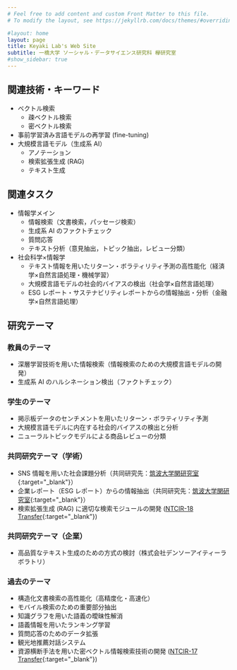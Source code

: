```yaml
---
# Feel free to add content and custom Front Matter to this file.
# To modify the layout, see https://jekyllrb.com/docs/themes/#overriding-theme-defaults

#layout: home
layout: page
title: Keyaki Lab's Web Site
subtitle: 一橋大学 ソーシャル・データサイエンス研究科 欅研究室
#show_sidebar: true
---
```

## 関連技術・キーワード
- ベクトル検索
	- 疎ベクトル検索
	- 密ベクトル検索
- 事前学習済み言語モデルの再学習 (fine-tuning)
- 大規模言語モデル（生成系 AI）
  - アノテーション
  - 検索拡張生成 (RAG)
  - テキスト生成

## 関連タスク
- 情報学メイン
  - 情報検索（文書検索，パッセージ検索）
  - 生成系 AI のファクトチェック
  - 質問応答
  - テキスト分析（意見抽出，トピック抽出，レビュー分類）
- 社会科学×情報学
  - テキスト情報を用いたリターン・ボラティリティ予測の高性能化（経済学×自然言語処理・機械学習）
  - 大規模言語モデルの社会的バイアスの検出（社会学×自然言語処理）
  - ESG レポート・サステナビリティレポートからの情報抽出・分析（金融学×自然言語処理）

## 研究テーマ
### 教員のテーマ
- 深層学習技術を用いた情報検索（情報検索のための大規模言語モデルの開発）
- 生成系 AI のハルシネーション検出（ファクトチェック）

### 学生のテーマ
- 掲示板データのセンチメントを用いたリターン・ボラティリティ予測
- 大規模言語モデルに内在する社会的バイアスの検出と分析
- ニューラルトピックモデルによる商品レビューの分類

### 共同研究テーマ（学術）
- SNS 情報を用いた社会課題分析（共同研究先：[筑波大学関研究室](https://cu.slis.tsukuba.ac.jp/index.html){:target="_blank"}）
- 企業レポート（ESG レポート）からの情報抽出（共同研究先：[筑波大学関研究室](https://cu.slis.tsukuba.ac.jp/index.html){:target="_blank"}）
- 検索拡張生成 (RAG) に適切な検索モジュールの開発 ([NTCIR-18 Transfer](https://github.com/ntcirtransfer/transfer2/discussions/2){:target="_blank"})

### 共同研究テーマ（企業）
- 高品質なテキスト生成のための方式の検討（株式会社デンソーアイティーラボラトリ）

### 過去のテーマ
- 構造化文書検索の高性能化（高精度化・高速化）
- モバイル検索のための重要部分抽出
- 知識グラフを用いた語義の曖昧性解消
- 語義情報を用いたランキング学習
- 質問応答のためのデータ拡張
- 観光地推薦対話システム
- 資源横断手法を用いた密ベクトル情報検索技術の開発 ([NTCIR-17 Transfer](https://github.com/ntcirtransfer/transfer1/discussions/2){:target="_blank"})

